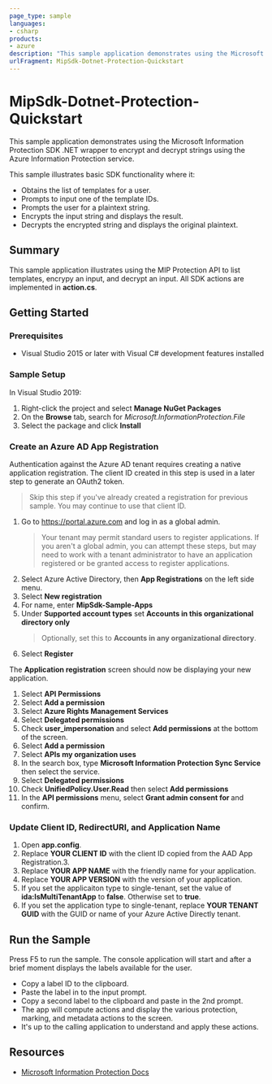 ```yaml
---
page_type: sample
languages:
- csharp
products:
- azure
description: "This sample application demonstrates using the Microsoft Information Protection SDK .NET wrapper to encrypt and decrypt strings using the Azure Information Protection service."
urlFragment: MipSdk-Dotnet-Protection-Quickstart
---
```


# MipSdk-Dotnet-Protection-Quickstart

This sample application demonstrates using the Microsoft Information Protection SDK .NET wrapper to encrypt and decrypt strings using the Azure Information Protection service.

This sample illustrates basic SDK functionality where it:

- Obtains the list of templates for a user.
- Prompts to input one of the template IDs.
- Prompts the user for a plaintext string.
- Encrypts the input string and displays the result.
- Decrypts the encrypted string and displays the original plaintext.

## Summary

This sample application illustrates using the MIP Protection API to list templates, encrypy an input, and decrypt an input. All SDK actions are implemented in **action.cs**. 

## Getting Started

### Prerequisites

- Visual Studio 2015 or later with Visual C# development features installed

### Sample Setup

In Visual Studio 2019:

1. Right-click the project and select **Manage NuGet Packages**
2. On the **Browse** tab, search for *Microsoft.InformationProtection.File*
3. Select the package and click **Install**

### Create an Azure AD App Registration

Authentication against the Azure AD tenant requires creating a native application registration. The client ID created in this step is used in a later step to generate an OAuth2 token.

> Skip this step if you've already created a registration for previous sample. You may continue to use that client ID.

1. Go to https://portal.azure.com and log in as a global admin.
   > Your tenant may permit standard users to register applications. If you aren't a global admin, you can attempt these steps, but may need to work with a tenant administrator to have an application registered or be granted access to register applications.
2. Select Azure Active Directory, then **App Registrations** on the left side menu.
3. Select **New registration**
4. For name, enter **MipSdk-Sample-Apps**
5. Under **Supported account types** set **Accounts in this organizational directory only**
   > Optionally, set this to **Accounts in any organizational directory**.
6. Select **Register**

The **Application registration** screen should now be displaying your new application.

1. Select **API Permissions**
2. Select **Add a permission**
3. Select **Azure Rights Management Services**
4. Select **Delegated permissions**
5. Check **user_impersonation** and select **Add permissions** at the bottom of the screen.
6. Select **Add a permission**
7. Select **APIs my organization uses**
8. In the search box, type **Microsoft Information Protection Sync Service** then select the service.
9. Select **Delegated permissions**
10. Check **UnifiedPolicy.User.Read** then select **Add permissions**
11. In the **API permissions** menu, select **Grant admin consent for <TENANT NAME>** and confirm.

### Update Client ID, RedirectURI, and Application Name

1. Open **app.config**.
2. Replace **YOUR CLIENT ID** with the client ID copied from the AAD App Registration.3. 
3. Replace **YOUR APP NAME** with the friendly name for your application.
4. Replace **YOUR APP VERSION** with the version of your application.
5. If you set the applicaiton type to single-tenant, set the value of **ida:IsMultiTenantApp** to **false**. Otherwise set to **true**.
6. If you set the application type to single-tenant, replace **YOUR TENANT GUID** with the GUID or name of your Azure Active Directly tenant.

## Run the Sample

Press F5 to run the sample. The console application will start and after a brief moment displays the labels available for the user.

- Copy a label ID to the clipboard.
- Paste the label in to the input prompt.
- Copy a second label to the clipboard and paste in the 2nd prompt.
- The app will compute actions and display the various protection, marking, and metadata actions to the screen.
- It's up to the calling application to understand and apply these actions.

## Resources

- [Microsoft Information Protection Docs](https://aka.ms/mipsdkdocs)
